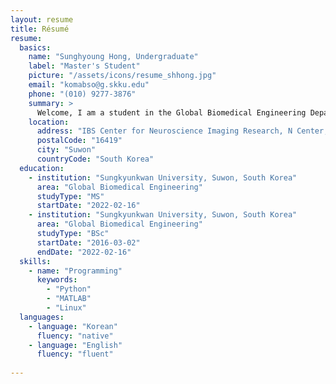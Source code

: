 ```yaml
---
layout: resume
title: Résumé
resume:
  basics:
    name: "Sunghyoung Hong, Undergraduate"
    label: "Master's Student"
    picture: "/assets/icons/resume_shhong.jpg"
    email: "komabso@g.skku.edu"
    phone: "(010) 9277-3876"
    summary: >
      Welcome, I am a student in the Global Biomedical Engineering Department at Sungkyunkwan University (SKKU). I am conducting a project to make software that compares the structural connectivity of DWI data with the ground truth. I am interested in reinforcement learning and machine learning of artificial intelligence, hence I'd like to conduct research related to them in the future.
    location:
      address: "IBS Center for Neuroscience Imaging Research, N Center, Sungkyunkwan University, Seobu-ro 2066, Jangan-gu"
      postalCode: "16419"
      city: "Suwon"
      countryCode: "South Korea"         
  education:
    - institution: "Sungkyunkwan University, Suwon, South Korea"
      area: "Global Biomedical Engineering"
      studyType: "MS"
      startDate: "2022-02-16"
    - institution: "Sungkyunkwan University, Suwon, South Korea"
      area: "Global Biomedical Engineering"
      studyType: "BSc"
      startDate: "2016-03-02"
      endDate: "2022-02-16"  
  skills:
    - name: "Programming"
      keywords:
        - "Python"
        - "MATLAB"
        - "Linux"
  languages:
    - language: "Korean"
      fluency: "native"
    - language: "English"
      fluency: "fluent"
      
---
```

